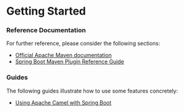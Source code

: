 # Getting Started

### Reference Documentation
For further reference, please consider the following sections:

* [Official Apache Maven documentation](https://maven.apache.org/guides/index.html)
* [Spring Boot Maven Plugin Reference Guide](https://docs.spring.io/spring-boot/docs/2.1.11.BUILD-SNAPSHOT/maven-plugin/)

### Guides
The following guides illustrate how to use some features concretely:

* [Using Apache Camel with Spring Boot](https://camel.apache.org/spring-boot)

